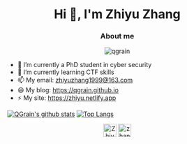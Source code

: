 <h1 align="center">Hi 👋, I'm Zhiyu Zhang</h1>
<h3 align="center">About me</h3>
<p align="center"> <img src="https://komarev.com/ghpvc/?username=qgrain" alt="qgrain" /> </p>

- 🔭 I’m currently a PhD student in cyber security
- 🌱 I’m currently learning CTF skills
- 📫 My email: zhiyuzhang1999@163.com
- 😄 My blog: https://qgrain.github.io
- ⚡ My site: https://zhiyu.netlify.app 

[![QGrain's github stats](https://github-readme-stats.vercel.app/api?username=qgrain&show_icons=true&count_private=true&theme=radical)](https://github.com/anuraghazra/github-readme-stats)
[![Top Langs](https://github-readme-stats.vercel.app/api/top-langs/?username=qgrain&hide=css,html,SWIG,Makefile,JavaScript,TeX&layout=compact&theme=radical)](https://github.com/anuraghazra/github-readme-stats)

<p align="center">
<a href="https://twitter.com/ZhiyuZhang6" target="blank"><img align="center" src="https://cdn.jsdelivr.net/npm/simple-icons@3.0.1/icons/twitter.svg" alt="ZhiyuZhang6" height="30" width="30" /></a>
<a href="https://linkedin.com/in/zhang-zhiyu-339129190" target="blank"><img align="center" src="https://cdn.jsdelivr.net/npm/simple-icons@3.0.1/icons/linkedin.svg" alt="zhang-zhiyu-339129190" height="30" width="30" /></a>
</p>

<!--
**QGrain/QGrain** is a ✨ _special_ ✨ repository because its `README.md` (this file) appears on your GitHub profile.

Here are some ideas to get you started:

- 🔭 I’m currently working on ...
- 🌱 I’m currently learning ...
- 👯 I’m looking to collaborate on ...
- 🤔 I’m looking for help with ...
- 💬 Ask me about ...
- 📫 How to reach me: ...
- 😄 Pronouns: ...
- ⚡ Fun fact: ...
-->
